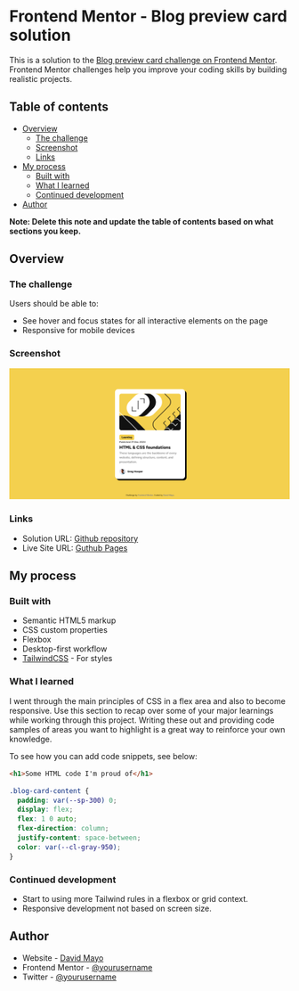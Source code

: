# Frontend Mentor - Blog preview card solution

This is a solution to the [Blog preview card challenge on Frontend Mentor](https://www.frontendmentor.io/challenges/blog-preview-card-ckPaj01IcS). Frontend Mentor challenges help you improve your coding skills by building realistic projects. 

## Table of contents

- [Overview](#overview)
  - [The challenge](#the-challenge)
  - [Screenshot](#screenshot)
  - [Links](#links)
- [My process](#my-process)
  - [Built with](#built-with)
  - [What I learned](#what-i-learned)
  - [Continued development](#continued-development)
- [Author](#author)


**Note: Delete this note and update the table of contents based on what sections you keep.**

## Overview

### The challenge

Users should be able to:

- See hover and focus states for all interactive elements on the page
- Responsive for mobile devices

### Screenshot

![](./assets/images/Preview.png)

### Links

- Solution URL: [Github repository](https://github.com/damayor/fm-blog-preview-card)
- Live Site URL: [Guthub Pages](https://damayor.github.io/fm-blog-preview-card/)

## My process

### Built with

- Semantic HTML5 markup
- CSS custom properties
- Flexbox
- Desktop-first workflow
- [TailwindCSS](https://tailwindcss.com/) - For styles

### What I learned

I went through the main principles of CSS in a flex area and also to become responsive. 
Use this section to recap over some of your major learnings while working through this project. Writing these out and providing code samples of areas you want to highlight is a great way to reinforce your own knowledge.

To see how you can add code snippets, see below:

```html
<h1>Some HTML code I'm proud of</h1>
```
```css
.blog-card-content {
  padding: var(--sp-300) 0;
  display: flex;
  flex: 1 0 auto;
  flex-direction: column;
  justify-content: space-between;
  color: var(--cl-gray-950);
}
```

### Continued development

- Start to using more Tailwind rules in a flexbox or grid context. 
- Responsive development not based on screen size.

## Author

- Website - [David Mayo](https://davidmayorgah.wixsite.com/visualcv?lang=en)
- Frontend Mentor - [@yourusername](https://www.frontendmentor.io/profile/damayor)
- Twitter - [@yourusername](https://www.twitter.com/damayor11)

